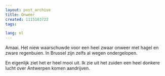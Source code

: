 ```yaml
---
layout: post_archive
title: Onweer
created: 1115103722
tags:

lang: nl
---
```

Amaai. Het niew waarschuwde voor een heel zwaar onweer met hagel en zware regenbuien.  In Brussel zijn zelfs al wegen ondergelopen.

En eigenlijk ziet het er heel mooi uit. Ik zie uit het zuiden een heel donkere lucht over Antwerpen komen aandrijven. 
